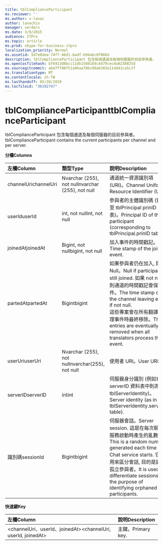 ```yaml
---
title: tblComplianceParticipant
ms.reviewer: ''
ms.author: v-lanac
author: lanachin
manager: serdars
ms.date: 3/9/2015
audience: ITPro
ms.topic: article
ms.prod: skype-for-business-itpro
localization_priority: Normal
ms.assetid: 5d7e0dea-74f7-46d1-badf-b94abc8f066d
description: tblComplianceParticipant 包含每個通道及每個伺服器的目前參與者。
ms.openlocfilehash: bf6913d8bcc11db1589169c4479cec4a0238825d
ms.sourcegitcommit: ab47ff88f51a96aaf8bc99a6303e114d41ca5c2f
ms.translationtype: MT
ms.contentlocale: zh-TW
ms.lasthandoff: 05/20/2019
ms.locfileid: "36192747"
---
```

# <a name="tblcomplianceparticipant"></a><span data-ttu-id="0b4f1-103">tblComplianceParticipant</span><span class="sxs-lookup"><span data-stu-id="0b4f1-103">tblComplianceParticipant</span></span>
 
<span data-ttu-id="0b4f1-104">tblComplianceParticipant 包含每個通道及每個伺服器的目前參與者。</span><span class="sxs-lookup"><span data-stu-id="0b4f1-104">tblComplianceParticipant contains the current participants per channel and per server.</span></span>
  
<span data-ttu-id="0b4f1-105">**分欄**</span><span class="sxs-lookup"><span data-stu-id="0b4f1-105">**Columns**</span></span>

|<span data-ttu-id="0b4f1-106">**左欄**</span><span class="sxs-lookup"><span data-stu-id="0b4f1-106">**Column**</span></span>|<span data-ttu-id="0b4f1-107">**類型**</span><span class="sxs-lookup"><span data-stu-id="0b4f1-107">**Type**</span></span>|<span data-ttu-id="0b4f1-108">**說明**</span><span class="sxs-lookup"><span data-stu-id="0b4f1-108">**Description**</span></span>|
|:-----|:-----|:-----|
|<span data-ttu-id="0b4f1-109">channelUri</span><span class="sxs-lookup"><span data-stu-id="0b4f1-109">channelUri</span></span>  <br/> |<span data-ttu-id="0b4f1-110">Nvarchar (255), not null</span><span class="sxs-lookup"><span data-stu-id="0b4f1-110">nvarchar (255), not null</span></span>  <br/> |<span data-ttu-id="0b4f1-111">通道統一資源識別項 (URI)。</span><span class="sxs-lookup"><span data-stu-id="0b4f1-111">Channel Uniform Resource Identifier (URI).</span></span>  <br/> |
|<span data-ttu-id="0b4f1-112">userId</span><span class="sxs-lookup"><span data-stu-id="0b4f1-112">userId</span></span>  <br/> |<span data-ttu-id="0b4f1-113">int, not null</span><span class="sxs-lookup"><span data-stu-id="0b4f1-113">int, not null</span></span>  <br/> |<span data-ttu-id="0b4f1-114">參與者的主體識別碼 (對應至 tblPrincipal prinID 資料表)。</span><span class="sxs-lookup"><span data-stu-id="0b4f1-114">Principal ID of the participant (corresponding to tblPrincipal.prinID table).</span></span>  <br/> |
|<span data-ttu-id="0b4f1-115">joinedAt</span><span class="sxs-lookup"><span data-stu-id="0b4f1-115">joinedAt</span></span>  <br/> |<span data-ttu-id="0b4f1-116">Bigint, not null</span><span class="sxs-lookup"><span data-stu-id="0b4f1-116">bigint, not null</span></span>  <br/> |<span data-ttu-id="0b4f1-117">加入事件的時間戳記。</span><span class="sxs-lookup"><span data-stu-id="0b4f1-117">Time stamp of the joining event.</span></span>  <br/> |
|<span data-ttu-id="0b4f1-118">partedAt</span><span class="sxs-lookup"><span data-stu-id="0b4f1-118">partedAt</span></span>  <br/> |<span data-ttu-id="0b4f1-119">Bigint</span><span class="sxs-lookup"><span data-stu-id="0b4f1-119">bigint</span></span>  <br/> |<span data-ttu-id="0b4f1-120">如果參與者仍在加入, 則為 Null。</span><span class="sxs-lookup"><span data-stu-id="0b4f1-120">Null if participant is still joined.</span></span> <span data-ttu-id="0b4f1-121">如果 not null, 則通道的時間戳記會保留事件。</span><span class="sxs-lookup"><span data-stu-id="0b4f1-121">The time stamp of the channel leaving event if not null.</span></span>  <br/> <span data-ttu-id="0b4f1-122">這些專案會在所有翻譯員處理事件時最終移除。</span><span class="sxs-lookup"><span data-stu-id="0b4f1-122">These entries are eventually removed when all translators process the event.</span></span>  <br/> |
|<span data-ttu-id="0b4f1-123">userUri</span><span class="sxs-lookup"><span data-stu-id="0b4f1-123">userUri</span></span>  <br/> |<span data-ttu-id="0b4f1-124">Nvarchar (255), not null</span><span class="sxs-lookup"><span data-stu-id="0b4f1-124">nvarchar(255), not null</span></span>  <br/> |<span data-ttu-id="0b4f1-125">使用者 URI。</span><span class="sxs-lookup"><span data-stu-id="0b4f1-125">User URI.</span></span>  <br/> |
|<span data-ttu-id="0b4f1-126">serverID</span><span class="sxs-lookup"><span data-stu-id="0b4f1-126">serverID</span></span>  <br/> |<span data-ttu-id="0b4f1-127">int</span><span class="sxs-lookup"><span data-stu-id="0b4f1-127">int</span></span>  <br/> |<span data-ttu-id="0b4f1-128">伺服器身分識別 (例如在 serverID 資料表中則為 tblServerIdentity)。</span><span class="sxs-lookup"><span data-stu-id="0b4f1-128">Server identity (as in tblServerIdentity.serverID table).</span></span>  <br/> |
|<span data-ttu-id="0b4f1-129">識別碼</span><span class="sxs-lookup"><span data-stu-id="0b4f1-129">sessionId</span></span>  <br/> |<span data-ttu-id="0b4f1-130">Bigint</span><span class="sxs-lookup"><span data-stu-id="0b4f1-130">bigint</span></span>  <br/> |<span data-ttu-id="0b4f1-131">伺服器會話。</span><span class="sxs-lookup"><span data-stu-id="0b4f1-131">Server session.</span></span> <span data-ttu-id="0b4f1-132">這是在每次聊天服務啟動時產生的亂數字。</span><span class="sxs-lookup"><span data-stu-id="0b4f1-132">This is a random number generated each time a Chat service starts.</span></span> <span data-ttu-id="0b4f1-133">它是用來區分會話, 目的是識別孤立參與者。</span><span class="sxs-lookup"><span data-stu-id="0b4f1-133">It is used to differentiate sessions for the purpose of identifying orphaned participants.</span></span>  <br/> |
   
<span data-ttu-id="0b4f1-134">**快速鍵**</span><span class="sxs-lookup"><span data-stu-id="0b4f1-134">**Key**</span></span>

|<span data-ttu-id="0b4f1-135">**左欄**</span><span class="sxs-lookup"><span data-stu-id="0b4f1-135">**Column**</span></span>|<span data-ttu-id="0b4f1-136">**說明**</span><span class="sxs-lookup"><span data-stu-id="0b4f1-136">**Description**</span></span>|
|:-----|:-----|
|<span data-ttu-id="0b4f1-137">\<channelUri、userId、joinedAt\></span><span class="sxs-lookup"><span data-stu-id="0b4f1-137">\<channelUri, userId, joinedAt\></span></span>  <br/> |<span data-ttu-id="0b4f1-138">主鍵。</span><span class="sxs-lookup"><span data-stu-id="0b4f1-138">Primary key.</span></span>  <br/> |
   

